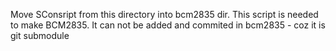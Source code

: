 Move SConsript from this directory into bcm2835 dir.
This script is needed to make BCM2835.
It can not be added and commited in bcm2835 - coz it is git submodule
